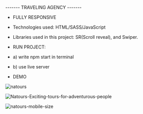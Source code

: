 ------- TRAVELING AGENCY -------

- FULLY RESPONSIVE
- Technologies used: HTML/SASS/JavaScript
- Libraries used in this project: SR(Scroll reveal), and Swiper.

- RUN PROJECT:
- a) write npm start in terminal
- b) use live server
- DEMO

![natours](https://user-images.githubusercontent.com/79769638/162431553-a7d77819-6a81-48a8-9d68-f5f3ae3b927e.gif)

![Natours-Exciting-tours-for-adventurous-people](https://user-images.githubusercontent.com/79769638/156221031-19ce680e-4b8b-4afa-ae2c-cbe3b8674cd7.png)



![natours-mobile-size](https://user-images.githubusercontent.com/79769638/162486680-8ae5e6c3-198c-4f76-9e71-1c804a4f2e2c.gif)
